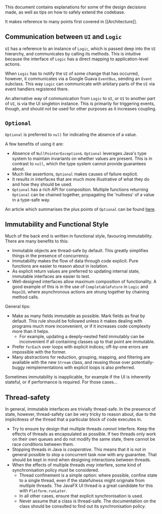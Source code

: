 This document contains explanations for some of the design decisions made, as well as tips on how to safely extend the codebase.

It makes reference to many points first covered in [[Architecture]].

## Communication between `UI` and `Logic`

`UI` has a reference to an instance of `Logic`, which is passed deep into the `UI` hierarchy, and communicates by calling its methods. This is intuitive because the interface of `Logic` has a direct mapping to application-level actions.

When `Logic` has to notify the `UI` of some change that has occurred, however, it communicates via a Google Guava `EventBus`, sending an `Event` subclass. This way `Logic` can communicate with arbitary parts of the `UI` via event handlers registered there.

An alternative way of communication from `Logic` to `UI`, or `UI` to another part of `UI`, is via the UI singleton instance. This is primarily for triggering events, though, and should not be used for other purposes as it increases coupling.

## `Optional`

`Optional` is preferred to `null` for indicating the absence of a value.

A few benefits of using it are:

- Absence of `NullPointerException`s. `Optional` leverages Java's type system to maintain invariants on whether values are present. This is in contrast to `null`, which the type system cannot provide guarantees about.
- Much like assertions, `Optional` makes causes of failure explicit.
- It results in interfaces that are much more illustrative of what they do and how they should be used.
- `Optional` has a rich API for composition. Multiple functions returning `Optional` can be chained together, propagating the 'nullness' of a value in a type-safe way.

An article which summarises the plus points of `Optional` can be found [here](https://www.voxxed.com/blog/2015/05/why-even-use-java-8-optional/).

## Immutability and Functional Style

Much of the back end is written in functional style, favouring immutability. There are many benefits to this:

- Immutable objects are thread-safe by default. This greatly simplifies things in the presence of concurrency.
- Immutability makes the flow of data through code explicit. Pure functions are easier to reason about in isolation.
- As explicit return values are preferred to updating internal state, immutable interfaces are easier to test.
- Well-designed interfaces allow maximum composition of functionality. A good example of this is in the use of `CompletableFuture` in `Logic` and `RepoIO`, where asynchronous actions are strung together by chaining method calls.

General tips:

- Make as many fields immutable as possible. Mark fields as final by default. This rule should be followed unless it makes dealing with programs much more inconvenient, or if it increases code complexity more than it helps.
    + For example, updating a deeply-nested field immutably can be inconvenient if all containing classes up to that point are immutable.
- Prefer `forEach` over loops with explicit indices; off-by-one errors are impossible with the former.
- Many abstractions for reduction, grouping, mapping, and filtering are available with the new `Stream` class, and reusing those over potentially-buggy reimplementations with explicit loops is also preferred.

Sometimes immutability is inapplicable, for example if the UI is inherently stateful, or if performance is required. For those cases...

## Thread-safety

In general, immutable interfaces are trivially thread-safe. In the presence of state, however, thread-safety can be very tricky to reason about, due to the implicitness of the thread that a particular block of code executes in.

- Try to ensure by design that multiple threads *cannot* interfere. Keep the effects of threads as encapsulated as possible. If two threads only work on their own queues and do not modify the same state, there cannot be race conditions between them.
- Stopping threads in Java is *cooperative*. This means that it is not in general possible to stop a concurrent task *now* with any guarantee. That should be kept in mind when designing interactions between threads.
- When the effects of multiple threads *may* interfere, some kind of synchronisation policy *must* be considered.
    + Thread confinement is a simple option: where possible, confine state to a single thread, even if the statefulness might originate from multiple threads. The JavaFX UI thread is a great candidate for this with `Platform.runLater`.
    + In all other cases, ensure that explicit synchronisation is used.
    + Never assume that a class is thread-safe. The documentation on the class should be consulted to find out its synchronisation policy.
